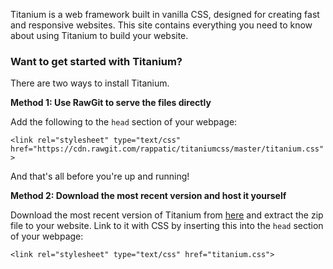 Titanium is a web framework built in vanilla CSS, designed for creating fast and responsive websites. This site contains everything you need to know about using Titanium to build your website.

### Want to get started with Titanium?

There are two ways to install Titanium.

**Method 1: Use RawGit to serve the files directly**

Add the following to the `head` section of your webpage:

`<link rel="stylesheet" type="text/css" href="https://cdn.rawgit.com/rappatic/titaniumcss/master/titanium.css">`

And that's all before you're up and running!

**Method 2: Download the most recent version and host it yourself**

Download the most recent version of Titanium from [here](https://github.com/rappatic/titanium/releases/latest) and extract the zip file to your website. Link to it with CSS by inserting this into the `head` section of your webpage:

`<link rel="stylesheet" type="text/css" href="titanium.css">`
